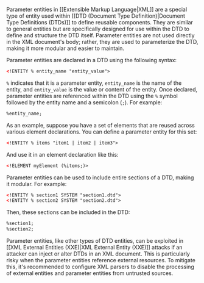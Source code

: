 Parameter entities in [[Extensible Markup Language|XML]] are a special type of entity used within [[DTD (Document Type Definition)|Document Type Definitions (DTDs)]] to define reusable components. They are similar to general entities but are specifically designed for use within the DTD to define and structure the DTD itself. Parameter entities are not used directly in the XML document's body; rather, they are used to parameterize the DTD, making it more modular and easier to maintain.

Parameter entities are declared in a DTD using the following syntax:

```xml
<!ENTITY % entity_name "entity_value">
```

`%` indicates that it is a parameter entity, `entity_name` is the name of the entity, and `entity_value` is the value or content of the entity. Once declared, parameter entities are referenced within the DTD using the `%` symbol followed by the entity name and a semicolon (`;`). For example:

```xml
%entity_name;
```

As an example, suppose you have a set of elements that are reused across various element declarations. You can define a parameter entity for this set:

```xml
<!ENTITY % items "item1 | item2 | item3">
```

And use it in an element declaration like this:

```xml
<!ELEMENT myElement (%items;)>
```

Parameter entities can be used to include entire sections of a DTD, making it modular. For example:

```xml
<!ENTITY % section1 SYSTEM "section1.dtd">
<!ENTITY % section2 SYSTEM "section2.dtd">
```

Then, these sections can be included in the DTD:

```xml
%section1;
%section2;
```

Parameter entities, like other types of DTD entities, can be exploited in [[XML External Entities (XXE)|XML External Entity (XXE)]] attacks if an attacker can inject or alter DTDs in an XML document. This is particularly risky when the parameter entities reference external resources. To mitigate this, it's recommended to configure XML parsers to disable the processing of external entities and parameter entities from untrusted sources.


